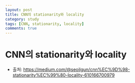 ```yaml
---
layout: post
title: CNN의 stationarity와 locality
category: study
tags: [CNN, stationarity, locality]
comments: true
---
```


# CNN의 stationarity와 locality
  - 출처: https://medium.com/@seoilgun/cnn%EC%9D%98-stationarity%EC%99%80-locality-610166700979
